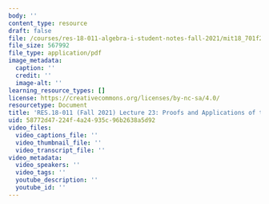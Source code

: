 ```yaml
---
body: ''
content_type: resource
draft: false
file: /courses/res-18-011-algebra-i-student-notes-fall-2021/mit18_701f21_lect23.pdf
file_size: 567992
file_type: application/pdf
image_metadata:
  caption: ''
  credit: ''
  image-alt: ''
learning_resource_types: []
license: https://creativecommons.org/licenses/by-nc-sa/4.0/
resourcetype: Document
title: 'RES.18-011 (Fall 2021) Lecture 23: Proofs and Applications of the Sylow Theorems '
uid: 58772d47-224f-4a24-935c-96b2638a5d92
video_files:
  video_captions_file: ''
  video_thumbnail_file: ''
  video_transcript_file: ''
video_metadata:
  video_speakers: ''
  video_tags: ''
  youtube_description: ''
  youtube_id: ''
---
```

